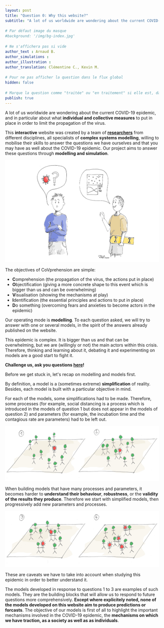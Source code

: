 ```yaml
---
layout: post
title: "Question 0: Why this website?"
subtitle: "A lot of us worldwide are wondering about the current COVID-19 epidemic, and in particular about what individual and collective measures to put in place in order to limit the propagation of the virus."

# Par défaut image du masque
#background: '/img/bg-index.jpg'

# Ne s'affichera pas si vide
author_text : Arnaud B.
author_simulations :
author_illustration :
author_translation: Clémentine C., Kevin M.

# Pour ne pas afficher la question dans le flux global
hidden: false

# Marque la question comme "traitée" ou "en traitement" si elle est, dans cette ordre, publiée ou non
publish: true
---
```


A lot of us worldwide are wondering about the current COVID-19 epidemic, and in particular about what **individual and collective measures** to put in place in order to limit the propagation of the virus.

This **interactive** website was created by a team of **[researchers](https://covprehension.org/en/about)** from different disciplines, all specialists of **complex systems modelling**, willing to mobilise their skills to answer the questions we have ourselves and that you may have as well about the COVID-19 epidemic. Our project aims to answer these questions through **modelling and simulation**.

<img src="/img/posts/Q0_1.jpg" class="full-size">

The objectives of CoVprehension are simple:
- **C**omprehension (the propagation of the virus, the actions put in place)
- **O**bjectification (giving a more concrete shape to this event which is bigger than us and can be overwhelming)
- **V**isualisation (showing the mechanisms at play)
- **I**dentification (the essential principles and actions to put in place)
- **D**o something (overcoming fears and anxieties to become actors in the epidemic)

Our operating mode is **modelling**. To each question asked, we will try to answer with one or several models, in the spirit of the answers already published on the website.

This epidemic is complex. It is bigger than us and that can be overwhelming, but we are (willingly or not) the main actors within this crisis. Therefore, thinking and learning about it, debating it and experimenting on models are a good start to fight it.

**Challenge us, ask you questions [here](https://framaforms.org/covprehension-challenge-us-ask-your-questions-1585581105)!**

Before we get stuck in, let's recap on modelling and models first. 

By definition, a model is a (sometimes extreme) **simplification** of reality. Besides, each model is built with a particular objective in mind.

For each of the models, some simplifications had to be made. Therefore, some processes (for example, social distancing is a process which is introduced in the models of question 1 but does not appear in the models of question 2) and parameters (for example, the incubation time and the contagious rate are parameters) had to be left out.

<img src="/img/posts/Q1_4.jpg" class="full-size">

When building models that have many processes and parameters, it becomes harder to **understand their behaviour**, **robustness**, or the **validity of the results they produce**. Therefore we start with simplified models, then progressively add new parameters and  processes.


<img src="/img/posts/Q1_5.jpg" class="full-size">

These are caveats we have to take into account when studying this epidemic in order to better understand it.

The models developed in response to questions 1 to 3 are examples of such models. They are the building blocks that will allow us to respond to future questions more comprehensively. **Except where explicitely noted, none of the models developed on this website aim to produce predictions or forcasts**. The objective of our models is first of all to highlight the important mechanisms involved in the COVID-19 epidemic, the **mechanisms on which we have traction, as a society as well as as individuals**.





